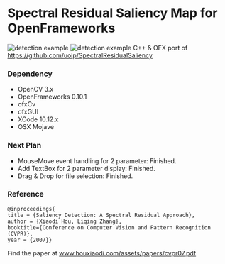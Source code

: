 # Spectral Residual Saliency Map for OpenFrameworks
![detection example]( https://raw.githubusercontent.com/bemoregt/ofxSpectralSaliency-/master/ScrShot%2016.png "saliency map")
![detection example]( https://raw.githubusercontent.com/bemoregt/ofxSpectralSaliency-/master/ScrShot%208.png "saliency map2")
C++ & OFX port of https://github.com/uoip/SpectralResidualSaliency

### Dependency
- OpenCV 3.x
- OpenFrameworks 0.10.1
- ofxCv
- ofxGUI
- XCode 10.12.x
- OSX Mojave

### Next Plan
- MouseMove event handling for 2 parameter: Finished.
- Add TextBox for 2 parameter display: Finished.
- Drag & Drop for file selection: Finished.

### Reference
```
@inproceedings{
title = {Saliency Detection: A Spectral Residual Approach},
author = {Xiaodi Hou, Liqing Zhang},
booktitle={Conference on Computer Vision and Pattern Recognition (CVPR)},
year = {2007}}
```
Find the paper at www.houxiaodi.com/assets/papers/cvpr07.pdf
